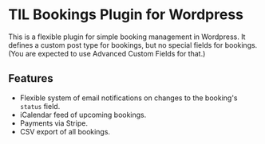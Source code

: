# TIL Bookings Plugin for Wordpress

This is a flexible plugin for simple booking management in Wordpress.
It defines a custom post type for bookings, but no special fields for
bookings. (You are expected to use Advanced Custom Fields for that.)

## Features

* Flexible system of email notifications on changes to the booking's
  `status` field.
* iCalendar feed of upcoming bookings.
* Payments via Stripe.
* CSV export of all bookings.
